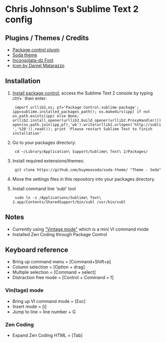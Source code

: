 # Chris Johnson's Sublime Text 2 config

## Plugins / Themes / Credits
* [Package control plugin](http://wbond.net/sublime_packages/package_control)
* [Soda theme](https://github.com/buymeasoda/soda-theme)
* [Inconsolata-dz Font](http://nodnod.net/2009/feb/12/adding-straight-single-and-double-quotes-inconsola/)
* [Icon by Daniel Matarazzo](https://github.com/dmatarazzo/Sublime-Text-2-Icon)

## Installation
1. [Install package control](http://wbond.net/sublime_packages/package_control/installation), access the Sublime Text 2 console by typing  *ctrl+`* then enter:

		import urllib2,os; pf='Package Control.sublime-package'; ipp=sublime.installed_packages_path(); os.makedirs(ipp) if not os.path.exists(ipp) else None; urllib2.install_opener(urllib2.build_opener(urllib2.ProxyHandler())); open(os.path.join(ipp,pf),'wb').write(urllib2.urlopen('http://sublime.wbond.net/'+pf.replace(' ','%20')).read()); print 'Please restart Sublime Text to finish installation'

2. Go to your packages directory:

		cd ~/Library/Application\ Support/Sublime\ Text\ 2/Packages/

3. Install required extensions/themes:

		git clone https://github.com/buymeasoda/soda-theme/ "Theme - Soda"

4. Move the settings files in this repository into your packages directory.

5. Install command line 'subl' tool

		sudo ln -s /Applications/Sublime\ Text\ 2.app/Contents/SharedSupport/bin/subl /usr/bin/subl

## Notes
* Currently using ["Vintage mode"](http://www.sublimetext.com/docs/2/vintage.html) which is a mini VI command mode
* Installed Zen Coding through Package Control

## Keyboard reference
* Bring up command menu = [Command+Shift+p]
* Column selection = [Option + drag]
* Multiple selection = [Command + select]
* Distraction free mode = [Control + Command + f]

### Vin(tage) mode
* Bring up VI command mode = [Esc]
* Insert mode = [i]
* Jump to line = line number + G

### Zen Coding
* Expand Zen Coding HTML = [Tab]